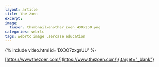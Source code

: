 ```yaml
---
layout: article
title: The Zoen
excerpt: 
image:
  teaser: thumbnail/another_zoen_400x250.png
categories: webrtc
tags: webrtc image usercase education
---
```


{% include video.html id='DX0O7zxgnUU' %}

[https://www.thezoen.com/](https://www.thezoen.com/){:target="_blank"}

